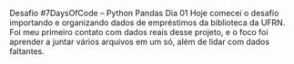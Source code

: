 Desafio #7DaysOfCode – Python Pandas
Dia 01
Hoje comecei o desafio importando e organizando dados de empréstimos da biblioteca da UFRN. Foi meu primeiro contato com dados reais desse projeto, e o foco foi aprender a juntar vários arquivos em um só, além de lidar com dados faltantes.